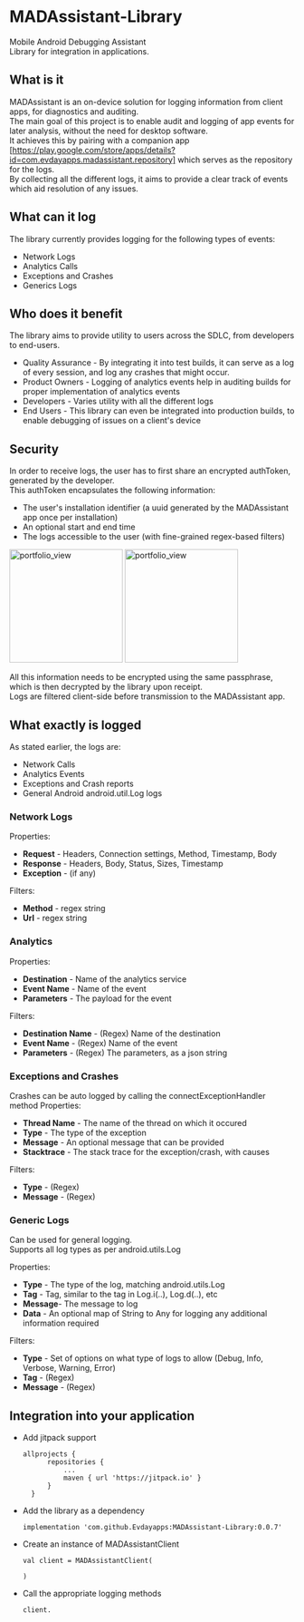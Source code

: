 # MADAssistant-Library
Mobile Android Debugging Assistant  
Library for integration in applications.


## What is it
MADAssistant is an on-device solution for logging information from client apps, for diagnostics and auditing.</br> 
The main goal of this project is to enable audit and logging of app events for later analysis, without the need for desktop software.</br>
It achieves this by pairing with a companion app [https://play.google.com/store/apps/details?id=com.evdayapps.madassistant.repository] which serves as the repository for the logs.</br>
By collecting all the different logs, it aims to provide a clear track of events which aid resolution of any issues.</br>


## What can it log
The library currently provides logging for the following types of events:
- Network Logs
- Analytics Calls
- Exceptions and Crashes
- Generics Logs


## Who does it benefit
The library aims to provide utility to users across the SDLC, from developers to end-users.
- Quality Assurance - By integrating it into test builds, it can serve as a log of every session, and log any crashes that might occur.
- Product Owners - Logging of analytics events help in auditing builds for proper implementation of analytics events
- Developers - Varies utility with all the different logs
- End Users - This library can even be integrated into production builds, to enable debugging of issues on a client's device



## Security
In order to receive logs, the user has to first share an encrypted authToken, generated by the developer.</br>
This authToken encapsulates the following information:
- The user's installation identifier (a uuid generated by the MADAssistant app once per installation)
- An optional start and end time
- The logs accessible to the user (with fine-grained regex-based filters)

<img width="200" alt="portfolio_view" src="https://user-images.githubusercontent.com/3502209/123684638-5723db00-d86b-11eb-818e-5b39c1640bd7.png"> <img width="200" alt="portfolio_view" src="https://user-images.githubusercontent.com/3502209/123684642-58ed9e80-d86b-11eb-9393-f817ce6ad96f.png"></br>

All this information needs to be encrypted using the same passphrase, which is then decrypted by the library upon receipt.</br>
Logs are filtered client-side before transmission to the MADAssistant app.


## What exactly is logged
As stated earlier, the logs are:
- Network Calls
- Analytics Events
- Exceptions and Crash reports
- General Android android.util.Log logs


### Network Logs
Properties:
- **Request** - Headers, Connection settings, Method, Timestamp, Body
- **Response** - Headers, Body, Status, Sizes, Timestamp
- **Exception** - (if any)

Filters:
- **Method** - regex string
- **Url** - regex string

### Analytics
Properties:
- **Destination** - Name of the analytics service
- **Event Name** - Name of the event
- **Parameters** - The payload for the event

Filters:
- **Destination Name** - (Regex) Name of the destination
- **Event Name** - (Regex) Name of the event
- **Parameters** - (Regex) The parameters, as a json string

### Exceptions and Crashes
Crashes can be auto logged by calling the connectExceptionHandler method
Properties:
- **Thread Name** - The name of the thread on which it occured
- **Type** - The type of the exception
- **Message** - An optional message that can be provided
- **Stacktrace** - The stack trace for the exception/crash, with causes

Filters:
- **Type** - (Regex) 
- **Message** - (Regex) 

### Generic Logs
Can be used for general logging.  
Supports all log types as per android.utils.Log

Properties:
- **Type** - The type of the log, matching android.utils.Log
- **Tag** - Tag, similar to the tag in Log.i(..), Log.d(..), etc
- **Message**- The message to log
- **Data** - An optional map of String to Any for logging any additional information required

Filters:
- **Type** - Set of options on what type of logs to allow (Debug, Info, Verbose, Warning, Error)
- **Tag** - (Regex)
- **Message** - (Regex)



## Integration into your application
- Add jitpack support
  ```
  allprojects {
		repositories {
			...
			maven { url 'https://jitpack.io' }
		}
	}
  ```
- Add the library as a dependency
  ```
  implementation 'com.github.Evdayapps:MADAssistant-Library:0.0.7'
  ```
- Create an instance of MADAssistantClient
  ```
  val client = MADAssistantClient(
    
  )
  ```
- Call the appropriate logging methods
  ```
  client.
  ```








